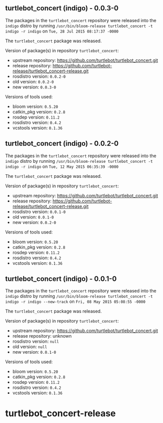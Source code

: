 ## turtlebot_concert (indigo) - 0.0.3-0

The packages in the `turtlebot_concert` repository were released into the `indigo` distro by running `/usr/bin/bloom-release turtlebot_concert -t indigo -r indigo` on `Tue, 28 Jul 2015 08:17:37 -0000`

The `turtlebot_concert` package was released.

Version of package(s) in repository `turtlebot_concert`:
- upstream repository: https://github.com/turtlebot/turtlebot_concert.git
- release repository: https://github.com/turtlebot-release/turtlebot_concert-release.git
- rosdistro version: `0.0.2-0`
- old version: `0.0.2-0`
- new version: `0.0.3-0`

Versions of tools used:
- bloom version: `0.5.20`
- catkin_pkg version: `0.2.8`
- rosdep version: `0.11.2`
- rosdistro version: `0.4.2`
- vcstools version: `0.1.36`


## turtlebot_concert (indigo) - 0.0.2-0

The packages in the `turtlebot_concert` repository were released into the `indigo` distro by running `/usr/bin/bloom-release turtlebot_concert -t indigo -r indigo` on `Tue, 12 May 2015 06:35:39 -0000`

The `turtlebot_concert` package was released.

Version of package(s) in repository `turtlebot_concert`:
- upstream repository: https://github.com/turtlebot/turtlebot_concert.git
- release repository: https://github.com/turtlebot-release/turtlebot_concert-release.git
- rosdistro version: `0.0.1-0`
- old version: `0.0.1-0`
- new version: `0.0.2-0`

Versions of tools used:
- bloom version: `0.5.20`
- catkin_pkg version: `0.2.8`
- rosdep version: `0.11.2`
- rosdistro version: `0.4.2`
- vcstools version: `0.1.36`


## turtlebot_concert (indigo) - 0.0.1-0

The packages in the `turtlebot_concert` repository were released into the `indigo` distro by running `/usr/bin/bloom-release turtlebot_concert -t indigo -r indigo --new-track` on `Fri, 08 May 2015 05:08:55 -0000`

The `turtlebot_concert` package was released.

Version of package(s) in repository `turtlebot_concert`:
- upstream repository: https://github.com/turtlebot/turtlebot_concert.git
- release repository: unknown
- rosdistro version: `null`
- old version: `null`
- new version: `0.0.1-0`

Versions of tools used:
- bloom version: `0.5.20`
- catkin_pkg version: `0.2.8`
- rosdep version: `0.11.2`
- rosdistro version: `0.4.2`
- vcstools version: `0.1.36`


# turtlebot_concert-release
